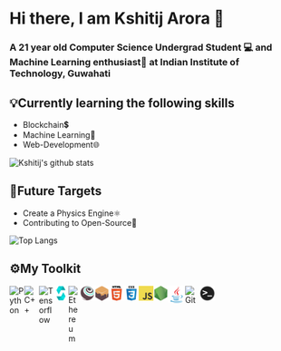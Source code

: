 # Hi there, I am Kshitij Arora 👋

### A 21 year old Computer Science Undergrad Student 💻 and Machine Learning enthusiast🤖 at Indian Institute of Technology, Guwahati

## 💡Currently learning the following skills

- Blockchain💲
- Machine Learning🤖
- Web-Development🌐

![Kshitij's github stats](https://github-readme-stats.vercel.app/api?username=kshitij-arora&show_icons=true&hide_border=true&theme=onedark)

## 🎯Future Targets

- Create a Physics Engine⚛️
- Contributing to Open-Source🤝

![Top Langs](https://github-readme-stats.vercel.app/api/top-langs/?username=kshitij-arora&hide_border=true&theme=onedark&lang_count=3&layout=compact)

## ⚙️My Toolkit

<p>
    <img align="left" alt="Python" width="26px" src="https://cdn4.iconfinder.com/data/icons/logos-and-brands/512/267_Python_logo-512.png" title="Python" />
    <img align="left" alt="C++" width="26px" src="https://raw.githubusercontent.com/isocpp/logos/master/cpp_logo.png" title="C++" />
    <img align="left" alt="Tensorflow" width="26px" src="https://upload.wikimedia.org/wikipedia/commons/thumb/2/2d/Tensorflow_logo.svg/718px-Tensorflow_logo.svg.png" title="Tensorflow" />
    <img align="left" alt="Solidity" width="26px" src="https://github.com/kshitij-arora/kshitij-arora/blob/main/src/Untitled%20design.png?raw=true" title="Solidity" />
    <img align="left" alt="Ethereum" width="20px" src="https://ethereum.org/static/a183661dd70e0e5c70689a0ec95ef0ba/31987/eth-diamond-purple.png" title="Ethereum" />
    <img align="left" alt="Truffle" width="26px" src="https://github.com/kshitij-arora/kshitij-arora/blob/main/src/Untitled%20design%20(1).png?raw=true" title="Truffle" />
    <img align="left" alt="Ganache" width="26px" src="https://github.com/kshitij-arora/kshitij-arora/blob/main/src/Untitled%20design%20(2).png?raw=true" title="Ganache" />
    <img align="left" alt="HTML5" width="26px" src="https://raw.githubusercontent.com/github/explore/80688e429a7d4ef2fca1e82350fe8e3517d3494d/topics/html/html.png" title="HTML"/>
    <img align="left" alt="CSS3" width="26px" src="https://raw.githubusercontent.com/github/explore/80688e429a7d4ef2fca1e82350fe8e3517d3494d/topics/css/css.png" title="CSS"/>
    <img align="left" alt="JavaScript" width="26px" src="https://raw.githubusercontent.com/github/explore/80688e429a7d4ef2fca1e82350fe8e3517d3494d/topics/javascript/javascript.png"  title="JavaScript"/>
    <img align="left" alt="Node.js" width="26px" src="https://raw.githubusercontent.com/github/explore/80688e429a7d4ef2fca1e82350fe8e3517d3494d/topics/nodejs/nodejs.png" title="Node" />
    <img align="left" alt="Java" width="30px" src="https://github.com/kshitij-arora/kshitij-arora/blob/main/src/Untitled%20design%20(3).png?raw=true" title="Java"/>
    <img align="left" alt="Git" width="26px" src="https://git-scm.com/images/logos/downloads/Git-Icon-1788C.png" title="Git" />
    <img align="left" alt="Terminal" width="26px" src="https://raw.githubusercontent.com/github/explore/80688e429a7d4ef2fca1e82350fe8e3517d3494d/topics/terminal/terminal.png" title="Terminal" />
</p>
